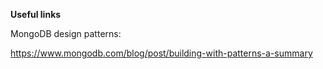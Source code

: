 **Useful links**

MongoDB design patterns: 

https://www.mongodb.com/blog/post/building-with-patterns-a-summary

